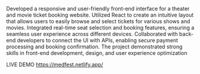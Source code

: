 Developed a responsive and user-friendly front-end interface for a theater and movie ticket booking website. Utilized React to create an intuitive layout that allows users to easily browse and select tickets for various shows and movies. Integrated real-time seat selection and booking features, ensuring a seamless user experience across different devices. Collaborated with back-end developers to connect the UI with APIs, enabling secure payment processing and booking confirmation. The project demonstrated strong skills in front-end development, design, and user experience optimization

LIVE DEMO https://medfest.netlify.app/

